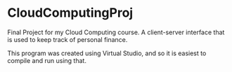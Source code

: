 CloudComputingProj
==================

Final Project for my Cloud Computing course. A client-server interface that is used to keep track of personal finance.

This program was created using Virtual Studio, and so it is easiest to compile and run using that.
